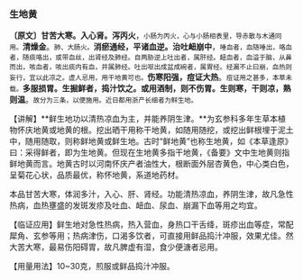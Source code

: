 ### 生地黄	

**〔原文〕甘苦大寒。入心肾。泻丙火**，<small>小肠为丙火，心与小肠相表里，导赤散与木通同用。</small>**清燥金**。<small>肺、大肠火。</small>**消瘀通经，平诸血逆。治吐衄崩中**，<small>唾血者，血随唾出，咯血者，随痰咯出，或带血丝，出肾经及肺经。自两胁逆上吐出者，属肝经。衄血者，血溢于脑，从鼻而出，咳血者，咳出痰内有血，并属肺经。吐出呕出成盆成碗者，属胃经。经漏不止曰崩，血热则妄行，宜以此凉之。虚人忌用，用干地黄可也。</small>**伤寒阳强，痘证大热**。<small>痘证用之甚多，本草未载。</small>**多服损胃。生掘鲜者，捣汁饮之。或用酒制，则不伤胃。生则寒，干则凉，熟则温**。<small>故分为三条，以便施用。近日都用浙产长细者为鲜生地。</small>

【讲解】**鲜生地功以清热凉血为主，并能养阴生津。**为玄参科多年生草本植物怀庆地黄或地黄的根。挖出晒干用称干地黄，如随用随挖，或挖出鲜根埋于泥土中，随用随取，则称鲜地黄或鲜生地。古时“鲜地黄”也称生地黄，如《本草逢原》曰：采得鲜者，即为生地黄。但现在生地黄多指干地黄，《备要》文中生地黄则指鲜地黄而言。地黄古时以河南怀庆产者油性大，根断面外层杏黄色，中心类白色，呈菊花心状，品质最优，称怀地黄，系道地药材。

本品甘苦大寒，体润多汁，入心、肝、肾经。功能清热凉血，养阴生津，故凡急性热病，血热壅盛的发斑发疹及吐血、衄血、尿血、崩漏下血等用之均宜。

【临证应用】鲜生地对急性热病，热入营血，身热口干舌绛，斑疹出血等症，常配犀角、玄参等用；热病津伤，口渴多饮者，可直接用鲜品捣汁冲服，效果尤佳。然大苦大寒，最易伤阳碍胃，故凡脾虚有湿，食少便溏者忌用。

【用量用法】10~30克，煎服或鲜品捣汁冲服。
